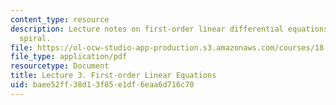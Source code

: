 ```yaml
---
content_type: resource
description: Lecture notes on first-order linear differential equations, and the logarithmic
  spiral.
file: https://ol-ocw-studio-app-production.s3.amazonaws.com/courses/18-034-honors-differential-equations-spring-2009/baee52ff38d13f85e1df6eaa6d716c70_MIT18_034s09_lec03.pdf
file_type: application/pdf
resourcetype: Document
title: Lecture 3. First-order Linear Equations
uid: baee52ff-38d1-3f85-e1df-6eaa6d716c70
---
```

